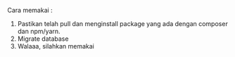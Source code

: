 Cara memakai :

1. Pastikan telah pull dan menginstall package yang ada dengan composer dan npm/yarn.
2. Migrate database
3. Walaaa, silahkan memakai
